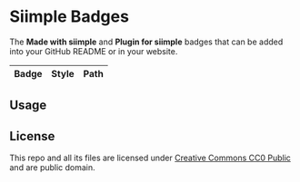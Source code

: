 # Siimple Badges

The **Made with siimple** and **Plugin for siimple** badges that can be added into your GitHub README or in your website.

| Badge | Style | Path |
|-------|-------|------|

## Usage



## License

This repo and all its files are licensed under [Creative Commons CC0 Public](https://creativecommons.org/publicdomain/zero/1.0/) and are public domain.

